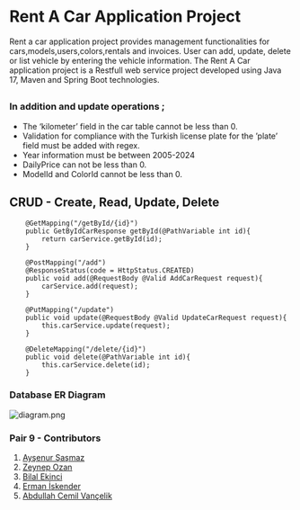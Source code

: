 # Rent A Car Application Project

Rent a car application project provides management functionalities for cars,models,users,colors,rentals and invoices. User can add, update, delete or list vehicle by entering the vehicle information. The Rent A Car application project is a Restfull web service project developed using Java 17, Maven and Spring Boot technologies.

##

### In addition and update operations ;

* The ‘kilometer’ field in the car table cannot be less than 0.
* Validation for compliance with the Turkish license plate for the ’plate’ field must be added with regex.
* Year information must be between 2005-2024
* DailyPrice can not be less than 0.
* ModelId and ColorId cannot be less than 0.


## CRUD - Create, Read, Update, Delete

```
    @GetMapping("/getById/{id}")
    public GetByIdCarResponse getById(@PathVariable int id){
        return carService.getById(id);
    }
```

```
    @PostMapping("/add")
    @ResponseStatus(code = HttpStatus.CREATED)
    public void add(@RequestBody @Valid AddCarRequest request){
        carService.add(request);
    }
```
```
    @PutMapping("/update")
    public void update(@RequestBody @Valid UpdateCarRequest request){
        this.carService.update(request);
    }
```
```
    @DeleteMapping("/delete/{id}")
    public void delete(@PathVariable int id){
        this.carService.delete(id);
    }
```

### Database ER Diagram  
![diagram.png](..%2Fdiagram.png)
### Pair 9 - Contributors

1. [Ayşenur Şaşmaz](https://github.com/Aysenursasmaz)
2. [Zeynep Ozan](https://github.com/ozanzzeynep)
3. [Bilal Ekinci](https://github.com/bilaleknc)
4. [Erman İskender](https://github.com/SoldierAdam)
5. [Abdullah Cemil Vançelik](https://github.com/abdullahcemil)
